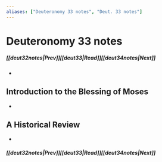```yaml
---
aliases: ["Deuteronomy 33 notes", "Deut. 33 notes"]
---
```

# Deuteronomy 33 notes
##### <span class=arrow-left></span>[[deut32notes|Prev]]<span class=navigation-separator></span>[[deut33|Read]]<span class=navigation-separator></span>[[deut34notes|Next]]<span class=arrow-right></span>
- 
## Introduction to the Blessing of Moses
- 
## A Historical Review
- 
##### <span class=arrow-left></span>[[deut32notes|Prev]]<span class=navigation-separator></span>[[deut33|Read]]<span class=navigation-separator></span>[[deut34notes|Next]]<span class=arrow-right></span>